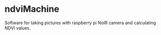 # ndviMachine

Software for taking pictures with raspberry pi NoIR camera and calculating NDVI values.
